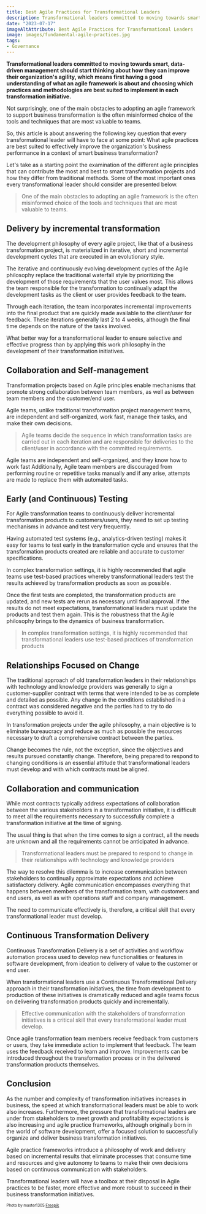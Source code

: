 ```yaml
---
title: Best Agile Practices for Transformational Leaders
description: Transformational leaders committed to moving towards smart, data-driven management should start thinking about how they can improve their organization's agility, which means first having a good understanding of what an agile framework is about and choosing which practices and methodologies are best suited to implement in each transformation initiative.
date: "2023-07-17"
imageAltAttribute: Best Agile Practices for Transformational Leaders
image: images/fundamental-agile-practices.jpg
tags:
- Governance
---
```

**Transformational leaders committed to moving towards smart, data-driven management should start thinking about how they can improve their organization's agility, which means first having a good understanding of what an agile framework is about and choosing which practices and methodologies are best suited to implement in each transformation initiative.**

Not surprisingly, one of the main obstacles to adopting an agile framework to support business transformation is the often misinformed choice of the tools and techniques that are most valuable to teams.

So, this article is about answering the following key question that every transformational leader will have to face at some point: What agile practices are best suited to effectively improve the organization's business performance in a context of smart business transformation?

Let's take as a starting point the examination of the different agile principles that can contribute the most and best to smart transformation projects and how they differ from traditional methods. Some of the most important ones every transformational leader should consider are presented below.

> One of the main obstacles to adopting an agile framework is the often misinformed choice of the tools and techniques that are most valuable to teams.

## Delivery by incremental transformation

The development philosophy of every agile project, like that of a business transformation project, is materialized in iterative, short and incremental development cycles that are executed in an evolutionary style.

The iterative and continuously evolving development cycles of the Agile philosophy replace the traditional waterfall style by prioritizing the development of those requirements that the user values most. This allows the team responsible for the transformation to continually adapt the development tasks as the client or user provides feedback to the team.

Through each iteration, the team incorporates incremental improvements into the final product that are quickly made available to the client/user for feedback. These iterations generally last 2 to 4 weeks, although the final time depends on the nature of the tasks involved.

What better way for a transformational leader to ensure selective and effective progress than by applying this work philosophy in the development of their transformation initiatives.

## Collaboration and Self-management

Transformation projects based on Agile principles enable mechanisms that promote strong collaboration between team members, as well as between team members and the customer/end user.

Agile teams, unlike traditional transformation project management teams, are independent and self-organized, work fast, manage their tasks, and make their own decisions.

> Agile teams decide the sequence in which transformation tasks are carried out in each iteration and are responsible for deliveries to the client/user in accordance with the committed requirements.

Agile teams are independent and self-organized, and they know how to work fast Additionally, Agile team members are discouraged from performing routine or repetitive tasks manually and if any arise, attempts are made to replace them with automated tasks.

## Early (and Continuous) Testing

For Agile transformation teams to continuously deliver incremental transformation products to customers/users, they need to set up testing mechanisms in advance and test very frequently.

Having automated test systems (e.g., analytics-driven testing) makes it easy for teams to test early in the transformation cycle and ensures that the transformation products created are reliable and accurate to customer specifications.

In complex transformation settings, it is highly recommended that agile teams use test-based practices whereby transformational leaders test the results achieved by transformation products as soon as possible.

Once the first tests are completed, the transformation products are updated, and new tests are rerun as necessary until final approval. If the results do not meet expectations, transformational leaders must update the products and test them again. This is the robustness that the Agile philosophy brings to the dynamics of business transformation.

> In complex transformation settings, it is highly recommended that transformational leaders use test-based practices of transformation products

## Relationships Focused on Change

The traditional approach of old transformation leaders in their relationships with technology and knowledge providers was generally to sign a customer-supplier contract with terms that were intended to be as complete and detailed as possible. Any change in the conditions established in a contract was considered negative and the parties had to try to do everything possible to avoid it.

In transformation projects under the agile philosophy, a main objective is to eliminate bureaucracy and reduce as much as possible the resources necessary to draft a comprehensive contract between the parties.

Change becomes the rule, not the exception, since the objectives and results pursued constantly change. Therefore, being prepared to respond to changing conditions is an essential attitude that transformational leaders must develop and with which contracts must be aligned.

## Collaboration and communication

While most contracts typically address expectations of collaboration between the various stakeholders in a transformation initiative, it is difficult to meet all the requirements necessary to successfully complete a transformation initiative at the time of signing.

The usual thing is that when the time comes to sign a contract, all the needs are unknown and all the requirements cannot be anticipated in advance.

> Transformational leaders must be prepared to respond to change in their relationships with technology and knowledge providers

The way to resolve this dilemma is to increase communication between stakeholders to continually approximate expectations and achieve satisfactory delivery. Agile communication encompasses everything that happens between members of the transformation team, with customers and end users, as well as with operations staff and company management.

The need to communicate effectively is, therefore, a critical skill that every transformational leader must develop.

## Continuous Transformation Delivery

Continuous Transformation Delivery is a set of activities and workflow automation process used to develop new functionalities or features in software development, from ideation to delivery of value to the customer or end user.

When transformational leaders use a Continuous Transformational Delivery approach in their transformation initiatives, the time from development to production of these initiatives is dramatically reduced and agile teams focus on delivering transformation products quickly and incrementally.

> Effective communication with the stakeholders of transformation initiatives is a critical skill that every transformational leader must develop.

Once agile transformation team members receive feedback from customers or users, they take immediate action to implement that feedback. The team uses the feedback received to learn and improve. Improvements can be introduced throughout the transformation process or in the delivered transformation products themselves.

## Conclusion

As the number and complexity of transformation initiatives increases in business, the speed at which transformational leaders must be able to work also increases. Furthermore, the pressure that transformational leaders are under from stakeholders to meet growth and profitability expectations is also increasing and agile practice frameworks, although originally born in the world of software development, offer a focused solution to successfully organize and deliver business transformation initiatives.

Agile practice frameworks introduce a philosophy of work and delivery based on incremental results that eliminate processes that consume time and resources and give autonomy to teams to make their own decisions based on continuous communication with stakeholders.

Transformational leaders will have a toolbox at their disposal in Agile practices to be faster, more effective and more robust to succeed in their business transformation initiatives.

<p style= "font-size:10px;">Photo by master1305 <a href="https://www.freepik.es/foto-gratis/equipo-sentado-detras-escritorio-revisando-informes-hablando-vista-superior_12727164.htm#query=team%20communication&position=42&from_view=search&track=ais#position=42&query=team%20communication" target="_blank">Freepik</a></p>
